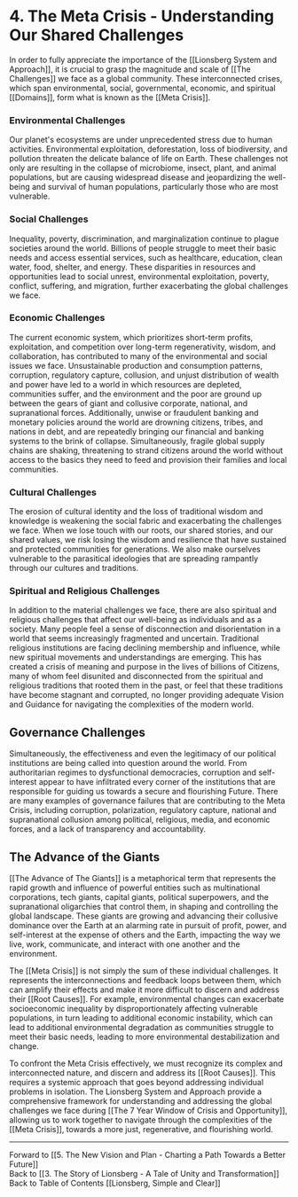 # 4.  The Meta Crisis - Understanding Our Shared Challenges

In order to fully appreciate the importance of the [[Lionsberg System and Approach]], it is crucial to grasp the magnitude and scale of [[The Challenges]] we face as a global community. These interconnected crises, which span environmental, social, governmental, economic, and spiritual [[Domains]], form what is known as the [[Meta Crisis]].

### Environmental Challenges

Our planet's ecosystems are under unprecedented stress due to human activities. Environmental exploitation, deforestation, loss of biodiversity, and pollution threaten the delicate balance of life on Earth. These challenges not only are resulting in the collapse of microbiome, insect, plant, and animal populations, but are causing widespread disease and jeopardizing the well-being and survival of human populations, particularly those who are most vulnerable.

### Social Challenges

Inequality, poverty, discrimination, and marginalization continue to plague societies around the world. Billions of people struggle to meet their basic needs and access essential services, such as healthcare, education, clean water, food, shelter, and energy. These disparities in resources and opportunities lead to social unrest, environmental exploitation, poverty, conflict, suffering, and migration, further exacerbating the global challenges we face.

### Economic Challenges

The current economic system, which prioritizes short-term profits, exploitation, and competition over long-term regenerativity, wisdom, and collaboration, has contributed to many of the environmental and social issues we face. Unsustainable production and consumption patterns, corruption, regulatory capture, collusion, and unjust distribution of wealth and power have led to a world in which resources are depleted, communities suffer, and the environment and the poor are ground up between the gears of giant and collusive corporate, national, and supranational forces. Additionally, unwise or fraudulent banking and monetary policies around the world are drowning citizens, tribes, and nations in debt, and are repeatedly bringing our financial and banking systems to the brink of collapse. Simultaneously, fragile global supply chains are shaking, threatening to strand citizens around the world without access to the basics they need to feed and provision their families and local communities. 

### Cultural Challenges

The erosion of cultural identity and the loss of traditional wisdom and knowledge is weakening the social fabric and exacerbating the challenges we face. When we lose touch with our roots, our shared stories, and our shared values, we risk losing the wisdom and resilience that have sustained and protected communities for generations. We also make ourselves vulnerable to the parasitical ideologies that are spreading rampantly through our cultures and traditions. 

### Spiritual and Religious Challenges

In addition to the material challenges we face, there are also spiritual and religious challenges that affect our well-being as individuals and as a society. Many people feel a sense of disconnection and disorientation in a world that seems increasingly fragmented and uncertain. Traditional religious institutions are facing declining membership and influence, while new spiritual movements and understandings are emerging. This has created a crisis of meaning and purpose in the lives of billions of Citizens, many of whom feel disunited and disconnected from the spiritual and religious traditions that rooted them in the past, or feel that these traditions have become stagnant and corrupted, no longer providing adequate Vision and Guidance for navigating the complexities of the modern world. 

## Governance Challenges

Simultaneously, the effectiveness and even the legitimacy of our political institutions are being called into question around the world. From authoritarian regimes to dysfunctional democracies, corruption and self-interest appear to have infiltrated every corner of the institutions that are responsible for guiding us towards a secure and flourishing Future. There are many examples of governance failures that are contributing to the Meta Crisis, including corruption, polarization, regulatory capture, national and supranational collusion among political, religious, media, and economic forces, and a lack of transparency and accountability.

## The Advance of the Giants 

[[The Advance of The Giants]] is a metaphorical term that represents the rapid growth and influence of powerful entities such as multinational corporations, tech giants, capital giants, political superpowers, and the supranational oligarchies that control them, in shaping and controlling the global landscape. These giants are growing and advancing their collusive dominance over the Earth at an alarming rate in pursuit of profit, power, and self-interest at the expense of others and the Earth, impacting the way we live, work, communicate, and interact with one another and the environment.

The [[Meta Crisis]] is not simply the sum of these individual challenges. It represents the interconnections and feedback loops between them, which can amplify their effects and make it more difficult to discern and address their [[Root Causes]]. For example, environmental changes  can exacerbate socioeconomic inequality by disproportionately affecting vulnerable populations, in turn leading to additional economic instability, which can lead to additional environmental degradation as communities struggle to meet their basic needs, leading to more environmental destabilization and change.

To confront the Meta Crisis effectively, we must recognize its complex and interconnected nature, and discern and address its [[Root Causes]]. This requires a systemic approach that goes beyond addressing individual problems in isolation. The Lionsberg System and Approach provide a comprehensive framework for understanding and addressing the global challenges we face during [[The 7 Year Window of Crisis and Opportunity]], allowing us to work together to navigate through the complexities of the [[Meta Crisis]], towards a more just, regenerative, and flourishing world.

____
Forward to [[5.  The New Vision and Plan - Charting a Path Towards a Better Future]]  
Back to [[3. The Story of Lionsberg - A Tale of Unity and Transformation]]  
Back to Table of Contents [[Lionsberg, Simple and Clear]]